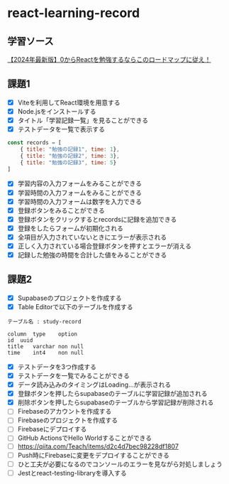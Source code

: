 # react-learning-record
## 学習ソース
[【2024年最新版】0からReactを勉強するならこのロードマップに従え！](https://qiita.com/Sicut_study/items/7d8c6f309dddda1a3961)
## 課題1
- [x] Viteを利用してReact環境を用意する
- [x] Node.jsをインストールする
- [x] タイトル「学習記録一覧」を見ることができる
- [x] テストデータを一覧で表示する
```js
const records = [
    { title: "勉強の記録1", time: 1},
    { title: "勉強の記録2", time: 3},
    { title: "勉強の記録3", time: 5}
]
```
- [x] 学習内容の入力フォームをみることができる
- [x] 学習時間の入力フォームをみることができる
- [x] 学習時間の入力フォームは数字を入力できる
- [x] 登録ボタンをみることができる
- [x] 登録ボタンをクリックするとrecordsに記録を追加できる
- [x] 登録をしたらフォームが初期化される
- [x] 全項目が入力されていないときにエラーが表示される
- [x] 正しく入力されている場合登録ボタンを押すとエラーが消える
- [x] 記録した勉強の時間を合計した値をみることができる

## 課題2
- [x] Supabaseのプロジェクトを作成する
- [x] Table Editorで以下のテーブルを作成する
```
テーブル名 : study-record

column	type	option
id	uuid	
title	varchar	non null
time	int4	non null
```
- [x] テストデータを3つ作成する
- [x] テストデータを一覧でみることができる
- [x] データ読み込みのタイミングはLoading...が表示される
- [X] 登録ボタンを押したらsupabaseのテーブルに学習記録が追加される
- [x] 削除ボタンを押したらsupabaseのテーブルから学習記録が削除される
- [ ] Firebaseのアカウントを作成する
- [ ] Firebaseのプロジェクトを作成する
- [ ] Firebaseにデプロイする
- [ ] GitHub ActionsでHello Worldすることができる
- [ ] https://qiita.com/Teach/items/d2c4d7bec98228df1807
- [ ] Push時にFirebaseに変更をデプロイすることができる
- [ ] ひと工夫が必要になるのでコンソールのエラーを見ながら対処しましょう
- [ ] Jestとreact-testing-libraryを導入する